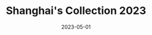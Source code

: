 ---
date: 2023-05-01
menus: "main"
featured_image: 1.JPG
title: Shanghai's Collection 2023
description: Collection started in Shanghai, China in 2023
featured: false
type: gallery
sort_by: Name
params:
  theme: light
categories: ["china", "colors","postcard","collection"]
resources:
  - src: 1.JPG
    title: Strangers on the street (acrylic - 13 x 13 cm)
  - src: 2.JPG
    title: New terrains (acrylic - 13 x 13 cm)  
  - src: 3.JPG
    title: The mysterious story of the ancient (acrylic - 13 x 13 cm)
  - src: 4.JPG
    title: Confused, night time (acrylic - 13 x 13 cm)    
  - src: 5.JPG
    title: Are you talking to me? I am not sure (acrylic - 13 x 13 cm)                  
  - src: 6.JPG
    title: Visual cues (acrylic - 13 x 13 cm)  
  - src: 7.JPG
    title: Visual Anagram 5/10 -| (acrylic - 13 x 13 cm)
  - src: 8.JPG
    title: Cosmopolitan People Skyline \\#2 (CPS2) (acrylic - 13 x 13 cm)
  - src: 9.JPG
    title: Cosmopolitan People Skyline \\#1 (CPS) (acrylic - 13 x 13 cm)
  - src: 10.JPG
    title: Time fluctuations when you are abroad (acrylic - 13 x 13 cm)
  - src: 11.JPG
    title: Singing in the spot (acrylic - 13 x 13 cm)
  - src: 12.JPG
    title: Meaning translation, the tools we use to decode (acrylic - 13 x 13 cm)
  - src: 13.JPG
    title: Surrounded by symbols (acrylic - 13 x 13 cm) 
  - src: 14.JPG
    title: High-life, polyglot societies (acrylic - 13 x 13 cm)
  - src: 15.JPG
    title: Under the waters (acrylic - 13 x 13 cm)            
---